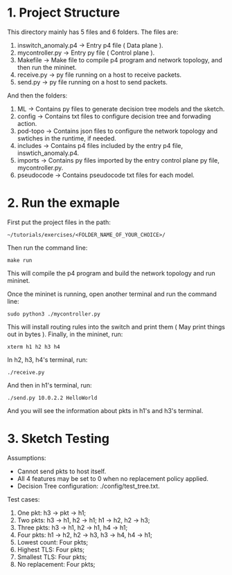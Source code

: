 # 1. Project Structure

This directory mainly has 5 files and 6 folders. The files are:

1. inswitch_anomaly.p4 -> Entry p4 file ( Data plane ).
2. mycontroller.py -> Entry py file ( Control plane ).
3. Makefile -> Make file to compile p4 program and network topology, and then run the mininet.
4. receive.py -> py file running on a host to receive packets.
5. send.py -> py file running on a host to send packets.

And then the folders:

1. ML -> Contains py files to generate decision tree models and the sketch.
2. config -> Contains txt files to configure decision tree and forwading action.
3. pod-topo -> Contains json files to configure the network topology and swtiches in the runtime, if needed.
4. includes -> Contains p4 files included by the entry p4 file, inswtich_anomaly.p4.
5. imports -> Contains py files imported by the entry control plane py file, mycontroller.py.
6. pseudocode -> Contains pseudocode txt files for each model.

# 2. Run the exmaple

First put the project files in the path:

`~/tutorials/exercises/<FOLDER_NAME_OF_YOUR_CHOICE>/`

Then run the command line:

`make run`

This will compile the p4 program and build the network topology and run mininet.

Once the mininet is running, open another terminal and run the command line:

`sudo python3 ./mycontroller.py`

This will install routing rules into the switch and print them ( May print things out in bytes ). Finally, in the mininet, run:

`xterm h1 h2 h3 h4`

In h2, h3, h4's terminal, run:

`./receive.py`

And then in h1's terminal, run:

`./send.py 10.0.2.2 HelloWorld`

And you will see the information about pkts in h1's and h3's terminal.

# 3. Sketch Testing

Assumptions: 
- Cannot send pkts to host itself.
- All 4 features may be set to 0 when no replacement policy applied.
- Decision Tree configuration: ./config/test_tree.txt.

Test cases:

1. One pkt: h3 -> pkt -> h1;
2. Two pkts: h3 -> h1, h2 -> h1; h1 -> h2, h2 -> h3;
3. Three pkts: h3 -> h1, h2 -> h1, h4 -> h1;
4. Four pkts: h1 -> h2, h2 -> h3, h3 -> h4, h4 -> h1;
5. Lowest count: Four pkts;
6. Highest TLS: Four pkts;
7. Smallest TLS: Four pkts;
8. No replacement: Four pkts;
